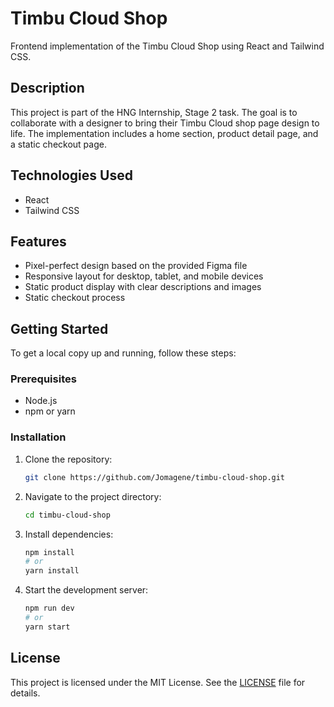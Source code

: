 # Timbu Cloud Shop

Frontend implementation of the Timbu Cloud Shop using React and Tailwind CSS.

## Description

This project is part of the HNG Internship, Stage 2 task. The goal is to collaborate with a designer to bring their Timbu Cloud shop page design to life. The implementation includes a home section, product detail page, and a static checkout page.

## Technologies Used

- React
- Tailwind CSS

## Features

- Pixel-perfect design based on the provided Figma file
- Responsive layout for desktop, tablet, and mobile devices
- Static product display with clear descriptions and images
- Static checkout process

## Getting Started

To get a local copy up and running, follow these steps:

### Prerequisites

- Node.js
- npm or yarn

### Installation

1. Clone the repository:
    ```bash
    git clone https://github.com/Jomagene/timbu-cloud-shop.git
    ```
2. Navigate to the project directory:
    ```bash
    cd timbu-cloud-shop
    ```
3. Install dependencies:
    ```bash
    npm install
    # or
    yarn install
    ```
4. Start the development server:
    ```bash
    npm run dev
    # or
    yarn start
    ```

## License

This project is licensed under the MIT License. See the [LICENSE](./LICENSE) file for details.

